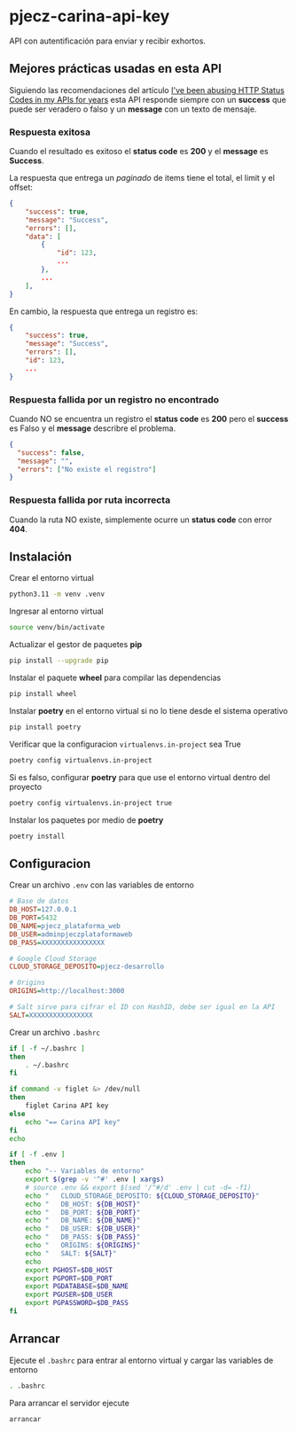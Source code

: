 # pjecz-carina-api-key

API con autentificación para enviar y recibir exhortos.

## Mejores prácticas usadas en esta API

Siguiendo las recomendaciones del artículo [I've been abusing HTTP Status Codes in my APIs for years](https://blog.slimjim.xyz/posts/stop-using-http-codes/) esta API responde siempre con un **success** que puede ser veradero o falso y un **message** con un texto de mensaje.

### Respuesta exitosa

Cuando el resultado es exitoso el **status code** es **200** y el **message** es **Success**.

La respuesta que entrega un _paginado_ de items tiene el total, el limit y el offset:

```json
{
    "success": true,
    "message": "Success",
    "errors": [],
    "data": [
        {
            "id": 123,
            ...
        },
        ...
    ],
}
```

En cambio, la respuesta que entrega un registro es:

```json
{
    "success": true,
    "message": "Success",
    "errors": [],
    "id": 123,
    ...
}
```

### Respuesta fallida por un registro no encontrado

Cuando NO se encuentra un registro el **status code** es **200** pero el **success** es Falso y el **message** describre el problema.

```json
{
  "success": false,
  "message": "",
  "errors": ["No existe el registro"]
}
```

### Respuesta fallida por ruta incorrecta

Cuando la ruta NO existe, simplemente ocurre un **status code** con error **404**.

## Instalación

Crear el entorno virtual

```bash
python3.11 -m venv .venv
```

Ingresar al entorno virtual

```bash
source venv/bin/activate
```

Actualizar el gestor de paquetes **pip**

```bash
pip install --upgrade pip
```

Instalar el paquete **wheel** para compilar las dependencias

```bash
pip install wheel
```

Instalar **poetry** en el entorno virtual si no lo tiene desde el sistema operativo

```bash
pip install poetry
```

Verificar que la configuracion `virtualenvs.in-project` sea True

```bash
poetry config virtualenvs.in-project
```

Si es falso, configurar **poetry** para que use el entorno virtual dentro del proyecto

```bash
poetry config virtualenvs.in-project true
```

Instalar los paquetes por medio de **poetry**

```bash
poetry install
```

## Configuracion

Crear un archivo `.env` con las variables de entorno

```ini
# Base de datos
DB_HOST=127.0.0.1
DB_PORT=5432
DB_NAME=pjecz_plataforma_web
DB_USER=adminpjeczplataformaweb
DB_PASS=XXXXXXXXXXXXXXXX

# Google Cloud Storage
CLOUD_STORAGE_DEPOSITO=pjecz-desarrollo

# Origins
ORIGINS=http://localhost:3000

# Salt sirve para cifrar el ID con HashID, debe ser igual en la API
SALT=XXXXXXXXXXXXXXXX
```

Crear un archivo `.bashrc`

```bash
if [ -f ~/.bashrc ]
then
    . ~/.bashrc
fi

if command -v figlet &> /dev/null
then
    figlet Carina API key
else
    echo "== Carina API key"
fi
echo

if [ -f .env ]
then
    echo "-- Variables de entorno"
    export $(grep -v '^#' .env | xargs)
    # source .env && export $(sed '/^#/d' .env | cut -d= -f1)
    echo "   CLOUD_STORAGE_DEPOSITO: ${CLOUD_STORAGE_DEPOSITO}"
    echo "   DB_HOST: ${DB_HOST}"
    echo "   DB_PORT: ${DB_PORT}"
    echo "   DB_NAME: ${DB_NAME}"
    echo "   DB_USER: ${DB_USER}"
    echo "   DB_PASS: ${DB_PASS}"
    echo "   ORIGINS: ${ORIGINS}"
    echo "   SALT: ${SALT}"
    echo
    export PGHOST=$DB_HOST
    export PGPORT=$DB_PORT
    export PGDATABASE=$DB_NAME
    export PGUSER=$DB_USER
    export PGPASSWORD=$DB_PASS
fi
```

## Arrancar

Ejecute el `.bashrc` para entrar al entorno virtual y cargar las variables de entorno

```bash
. .bashrc
```

Para arrancar el servidor ejecute

```bash
arrancar
```
